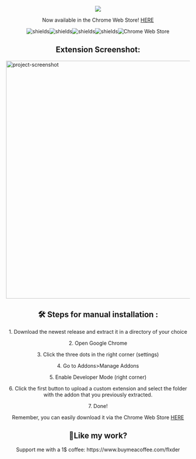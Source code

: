 
<p align="center"><img src="https://i.imgur.com/cZ24ooL.png"></p>

<p align="center">Now available in the Chrome Web Store! <a href="https://chrome.google.com/webstore/detail/discord-token-login/hifcahjlgbmhppcoppikpcceognjcjjp" target="_blank">HERE</a></p>

<p align="center"><img src="https://img.shields.io/chrome-web-store/users/hifcahjlgbmhppcoppikpcceognjcjjp" alt="shields"><img src="https://img.shields.io/chrome-web-store/stars/hifcahjlgbmhppcoppikpcceognjcjjp" alt="shields"><img src="https://img.shields.io/github/contributors/flxderdev/Discord-Token-Login" alt="shields"><img src="https://img.shields.io/github/release-date/flxderdev/Discord-Token-Login" alt="shields"><img alt="Chrome Web Store" src="https://img.shields.io/chrome-web-store/v/hifcahjlgbmhppcoppikpcceognjcjjp?label=Version%3A">
</p>

<h2 align="center">Extension Screenshot:</h2>

<img  align="center" src="https://i.imgur.com/cGAkdrt.png" alt="project-screenshot" width="1280" height="650">
<br>


<h2 align="center">🛠️ Steps for manual installation :</h2>

<p align="center">1. Download the newest release and extract it in a directory of your choice</p>

<p align="center">2. Open Google Chrome</p>

<p align="center">3. Click the three dots in the right corner (settings)</p>

<p align="center">4. Go to Addons&gt;Manage Addons</p>

<p align="center">5. Enable Developer Mode (right corner)</p>

<p align="center">6. Click the first button to upload a custom extension and select the folder with the addon that you previously extracted.</p>

<p align="center">7. Done!</p>


<p align="center">Remember, you can easily download it via the Chrome Web Store <a href="https://chrome.google.com/webstore/detail/discord-token-login/hifcahjlgbmhppcoppikpcceognjcjjp" target="_blank">HERE</a></p>


<h2 align="center">💖Like my work?</h2>

<p align="center">Support me with a 1$ coffee: https://www.buymeacoffee.com/flxder</p>
